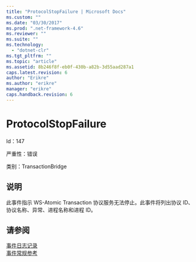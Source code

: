 ```yaml
---
title: "ProtocolStopFailure | Microsoft Docs"
ms.custom: ""
ms.date: "03/30/2017"
ms.prod: ".net-framework-4.6"
ms.reviewer: ""
ms.suite: ""
ms.technology: 
  - "dotnet-clr"
ms.tgt_pltfrm: ""
ms.topic: "article"
ms.assetid: 8b246f8f-eb0f-430b-a82b-3d55aad287a1
caps.latest.revision: 6
author: "Erikre"
ms.author: "erikre"
manager: "erikre"
caps.handback.revision: 6
---
```

# ProtocolStopFailure
Id：147  
  
 严重性：错误  
  
 类别：TransactionBridge  
  
## 说明  
 此事件指示 WS\-Atomic Transaction 协议服务无法停止。此事件将列出协议 ID、协议名称、异常、进程名称和进程 ID。  
  
## 请参阅  
 [事件日志记录](../../../../../docs/framework/wcf/diagnostics/event-logging/index.md)   
 [事件常规参考](../../../../../docs/framework/wcf/diagnostics/event-logging/events-general-reference.md)